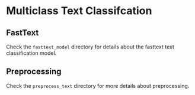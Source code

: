 # Multiclass Text Classifcation
## FastText
Check the ```fasttext_model``` directory for details about the fasttext text classification model.

## Preprocessing
Check the ```preprocess_text``` directory for more details about preprocessing.
